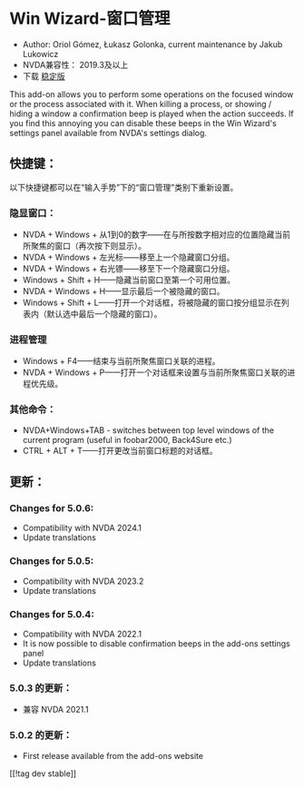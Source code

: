 # Win Wizard-窗口管理 #

* Author: Oriol Gómez, Łukasz Golonka, current maintenance by Jakub Lukowicz
* NVDA兼容性： 2019.3及以上
* 下载 [稳定版][1]

This add-on allows you to perform some operations on the focused window or
the process associated with it.  When killing a process, or showing / hiding
a window a confirmation beep is played when the action succeeds.  If you
find this annoying you can disable these beeps in the Win Wizard's settings
panel available from NVDA's settings dialog.

## 快捷键：
以下快捷键都可以在“输入手势”下的“窗口管理”类别下重新设置。
### 隐显窗口：
* NVDA + Windows + 从1到0的数字——在与所按数字相对应的位置隐藏当前所聚焦的窗口（再次按下则显示）。
* NVDA + Windows + 左光标——移至上一个隐藏窗口分组。
* NVDA + Windows + 右光镖——移至下一个隐藏窗口分组。
* Windows + Shift + H——隐藏当前窗口至第一个可用位置。
* NVDA + Windows + H——显示最后一个被隐藏的窗口。
* Windows + Shift + L——打开一个对话框，将被隐藏的窗口按分组显示在列表内（默认选中最后一个隐藏的窗口）。

### 进程管理
* Windows + F4——结束与当前所聚焦窗口关联的进程。
* NVDA + Windows + P——打开一个对话框来设置与当前所聚焦窗口关联的进程优先级。

### 其他命令：
* NVDA+Windows+TAB - switches between top level windows of the current
  program (useful in foobar2000, Back4Sure etc.)
* CTRL + ALT + T——打开更改当前窗口标题的对话框。

## 更新：

### Changes for 5.0.6:

* Compatibility with NVDA 2024.1
* Update translations

### Changes for 5.0.5:

* Compatibility with NVDA 2023.2
* Update translations

### Changes for 5.0.4:

* Compatibility with NVDA 2022.1
* It is now possible to disable confirmation beeps in the add-ons settings
  panel
* Update translations

### 5.0.3 的更新：

* 兼容 NVDA 2021.1

### 5.0.2 的更新：

* First release available from the add-ons website

[[!tag dev stable]]

[1]: https://www.nvaccess.org/addonStore/legacy?file=winwizard
